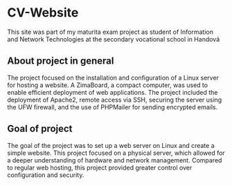 # CV-Website
This site was part of my maturita exam project as student of Information and Network Technologies at the secondary vocational school in Handová
## About project in general 
The project focused on the installation and configuration of a Linux server for hosting a website. A ZimaBoard, a compact computer, was used to enable efficient deployment of web applications. The project included the deployment of Apache2, remote access via SSH, securing the server using the UFW firewall, and the use of PHPMailer for sending encrypted emails.
## Goal of project
The goal of the project was to set up a web server on Linux and create a simple website. This project focused on a physical server, which allowed for a deeper understanding of hardware and network management. Compared to regular web hosting, this project provided greater control over configuration and security.
